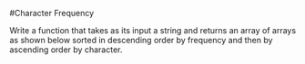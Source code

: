 
#Character Frequency

Write a function that takes as its input a string and returns an array of arrays as shown below 
sorted in descending order by frequency and then by ascending order by character.



